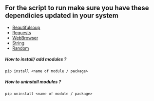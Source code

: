 ## For the script to run make sure you have these dependicies updated in your system

- [Beautifulsoup](https://pypi.org/project/beautifulsoup4/)
- [Requests](https://pypi.org/project/requests/)
- [WebBrowser](https://docs.python.org/3/library/webbrowser.html)
- [String](https://docs.python.org/3/library/string.html)
- [Random](https://docs.python.org/3/library/random.html)

##### How to install/ add modules ?

`pip install <name of module / package>`

##### How to uninstall modules ?

`pip uninstall <name of module / package>`
